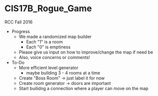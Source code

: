 # CIS17B_Rogue_Game
RCC Fall 2016 
* Progress
  - We made a randomized map builder
      - Each "1" is a room
      - Each "0" is emptiness
  - Please give us input on how to improve/change the map if need be
  - Also, voice concerns or comments!
* To-Do
  - More efficient level generator
    - maybe building 3 - 4 rooms at a time
  - Create "Boss Room" -> just label it for now
  - Create room generator -> doors are important
  - Start builidng a connection where a player can move on the map
